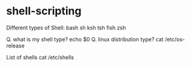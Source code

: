 # shell-scripting

Different types of Shell:
  bash
  sh
  ksh
  tsh
  fish
  zsh

Q. what is my shell type?
  echo $0
Q. linux distribution type?
  cat /etc/os-release

List of shells
  cat /etc/shells

